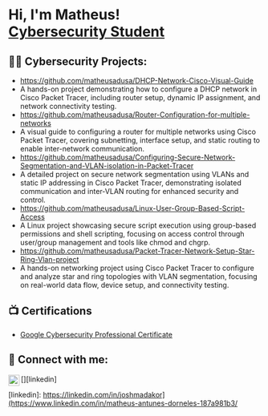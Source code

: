 <h1>Hi, I'm Matheus! <br/><a href="https://www.linkedin.com/in/matheus-antunes-dorneles-187a981b3/">Cybersecurity Student</a>

<h2>👨‍💻 Cybersecurity Projects:</h2>

- https://github.com/matheusadusa/DHCP-Network-Cisco-Visual-Guide
- A hands-on project demonstrating how to configure a DHCP network in Cisco Packet Tracer, including router setup, dynamic IP assignment, and network connectivity testing.
- https://github.com/matheusadusa/Router-Configuration-for-multiple-networks
- A visual guide to configuring a router for multiple networks using Cisco Packet Tracer, covering subnetting, interface setup, and static routing to enable inter-network communication.
- https://github.com/matheusadusa/Configuring-Secure-Network-Segmentation-and-VLAN-isolation-in-Packet-Tracer
- A detailed project on secure network segmentation using VLANs and static IP addressing in Cisco Packet Tracer, demonstrating isolated communication and inter-VLAN routing for enhanced security and control.
- https://github.com/matheusadusa/Linux-User-Group-Based-Script-Access
- A Linux project showcasing secure script execution using group-based permissions and shell scripting, focusing on access control through user/group management and tools like chmod and chgrp.
- https://github.com/matheusadusa/Packet-Tracer-Network-Setup-Star-Ring-Vlan-project
- A hands-on networking project using Cisco Packet Tracer to configure and analyze star and ring topologies with VLAN segmentation, focusing on real-world data flow, device setup, and connectivity testing.

<h2>📺 Certifications</h2>

- [Google Cybersecurity Professional Certificate](https://imgur.com/a/Cj8hafS)


<h2> 🤳 Connect with me:</h2>

[<img align="left" alt="JoshMadakor | LinkedIn" width="22px" src="https://cdn.jsdelivr.net/npm/simple-icons@v3/icons/linkedin.svg" />][linkedin]

[linkedin]: https://linkedin.com/in/joshmadakor](https://www.linkedin.com/in/matheus-antunes-dorneles-187a981b3/

<!--
**joshmadakor1/joshmadakor1** is a ✨ _special_ ✨ repository because its `README.md` (this file) appears on your GitHub profile.

Here are some ideas to get you started:

- 🔭 I’m currently working on ...
- 🌱 I’m currently learning ...
- 👯 I’m looking to collaborate on ...
- 🤔 I’m looking for help with ...
- 💬 Ask me about ...
- 📫 How to reach me: ...
- 😄 Pronouns: ...
- ⚡ Fun fact: ...
-->
